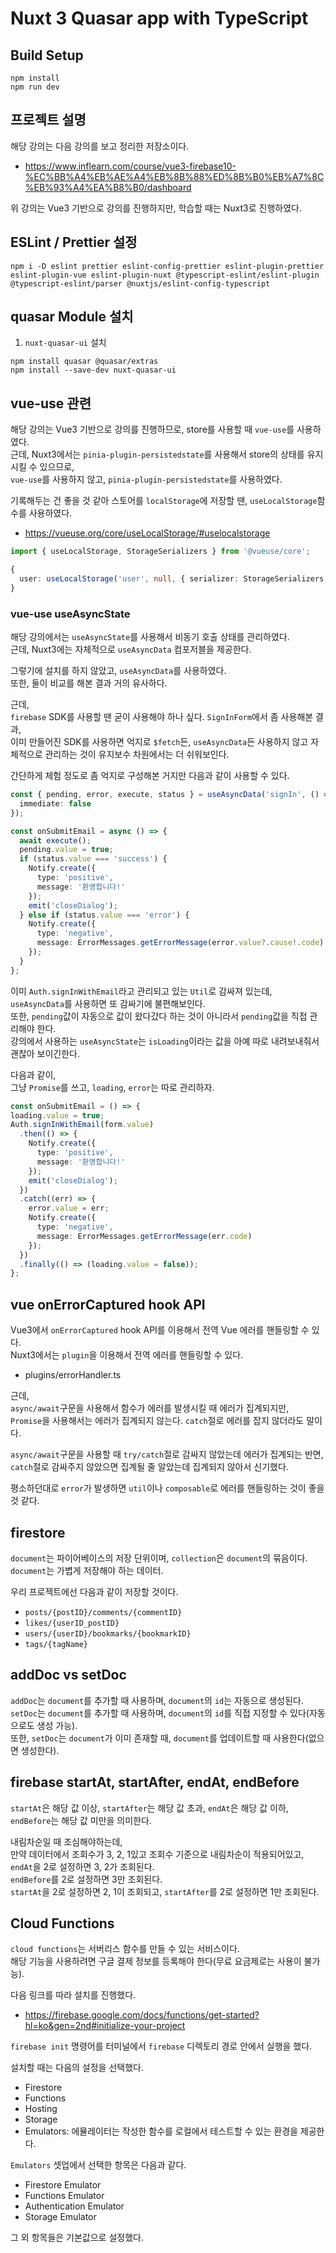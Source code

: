 # Nuxt 3 Quasar app with TypeScript

## Build Setup

```shell
npm install
npm run dev
```

## 프로젝트 설명
해당 강의는 다음 강의를 보고 정리한 저장소이다.
- https://www.inflearn.com/course/vue3-firebase10-%EC%BB%A4%EB%AE%A4%EB%8B%88%ED%8B%B0%EB%A7%8C%EB%93%A4%EA%B8%B0/dashboard

위 강의는 Vue3 기반으로 강의를 진행하지만, 학습할 때는 Nuxt3로 진행하였다.

## ESLint / Prettier 설정
```shell
npm i -D eslint prettier eslint-config-prettier eslint-plugin-prettier eslint-plugin-vue eslint-plugin-nuxt @typescript-eslint/eslint-plugin @typescript-eslint/parser @nuxtjs/eslint-config-typescript
```

## quasar Module 설치
1. `nuxt-quasar-ui` 설치

```shell
npm install quasar @quasar/extras
npm install --save-dev nuxt-quasar-ui
```

## vue-use 관련
해당 강의는 Vue3 기반으로 강의를 진행하므로, store를 사용할 때 `vue-use`를 사용하였다.  
근데, Nuxt3에서는 `pinia-plugin-persistedstate`를 사용해서 store의 상태를 유지시킬 수 있으므로,  
`vue-use`를 사용하지 않고, `pinia-plugin-persistedstate`를 사용하였다.

기록해두는 건 좋을 것 같아 스토어를 `localStorage`에 저장할 땐, `useLocalStorage`함수를 사용하였다.
- https://vueuse.org/core/useLocalStorage/#uselocalstorage

```typescript
import { useLocalStorage, StorageSerializers } from '@vueuse/core';

{
  user: useLocalStorage('user', null, { serializer: StorageSerializers.object })
}
```

### vue-use useAsyncState
해당 강의에서는 `useAsyncState`를 사용해서 비동기 호출 상태를 관리하였다.  
근데, Nuxt3에는 자체적으로 `useAsyncData` 컴포저블을 제공한다.

그렇기에 설치를 하지 않았고, `useAsyncData`를 사용하였다.  
또한, 둘이 비교를 해본 결과 거의 유사하다.

근데,  
`firebase` SDK를 사용할 땐 굳이 사용해야 하나 싶다. `SignInForm`에서 좀 사용해본 결과,  
이미 만들어진 SDK를 사용하면 억지로 `$fetch`든, `useAsyncData`든 사용하지 않고 자체적으로 관리하는 것이 유지보수 차원에서는 더 쉬워보인다.

간단하게 체험 정도로 좀 억지로 구성해본 거지만 다음과 같이 사용할 수 있다.
```typescript
const { pending, error, execute, status } = useAsyncData('signIn', () => Auth.signInWithEmail(form.value), {
  immediate: false
});

const onSubmitEmail = async () => {
  await execute();
  pending.value = true;
  if (status.value === 'success') {
    Notify.create({
      type: 'positive',
      message: '환영합니다!'
    });
    emit('closeDialog');
  } else if (status.value === 'error') {
    Notify.create({
      type: 'negative',
      message: ErrorMessages.getErrorMessage(error.value?.cause!.code)
    });
  }
};
```
이미 `Auth.signInWithEmail`라고 관리되고 있는 `Util`로 감싸져 있는데, `useAsyncData`를 사용하면 또 감싸기에 불편해보인다.  
또한, `pending`값이 자동으로 값이 왔다갔다 하는 것이 아니라서 `pending`값을 직접 관리해야 한다.  
강의에서 사용하는 `useAsyncState`는 `isLoading`이라는 값을 아예 따로 내려보내줘서 괜찮아 보이긴한다.

다음과 같이,  
그냥 `Promise`를 쓰고, `loading`, `error`는 따로 관리하자. 
```typescript
const onSubmitEmail = () => {
loading.value = true;
Auth.signInWithEmail(form.value)
  .then(() => {
    Notify.create({
      type: 'positive',
      message: '환영합니다!'
    });
    emit('closeDialog');
  })
  .catch((err) => {
    error.value = err;
    Notify.create({
      type: 'negative',
      message: ErrorMessages.getErrorMessage(err.code)
    });
  })
  .finally(() => (loading.value = false));
};
```

## vue onErrorCaptured hook API
Vue3에서 `onErrorCaptured` hook API를 이용해서 전역 Vue 에러를 핸들링할 수 있다.  
Nuxt3에서는 `plugin`을 이용해서 전역 에러를 핸들링할 수 있다.
- plugins/errorHandler.ts

근데,  
`async/await`구문을 사용해서 함수가 에러를 발생시킬 때 에러가 집계되지만,  
`Promise`을 사용해서는 에러가 집계되지 않는다. `catch`절로 에러를 잡지 않더라도 말이다.

`async/await`구문을 사용할 때 `try/catch`절로 감싸지 않았는데 에러가 집계되는 반면,  
`catch`절로 감싸주지 않았으면 집계될 줄 알았는데 집계되지 않아서 신기했다.

평소하던대로 `error`가 발생하면 `util`이나 `composable`로 에러를 핸들링하는 것이 좋을 것 같다.

## firestore
`document`는 파이어베이스의 저장 단위이며, `collection`은 `document`의 묶음이다.  
`document`는 가볍게 저장해야 하는 데이터.

우리 프로젝트에선 다음과 같이 저장할 것이다.
- `posts/{postID}/comments/{commentID}`
- `likes/{userID_postID}`
- `users/{userID}/bookmarks/{bookmarkID}`
- `tags/{tagName}`

## addDoc vs setDoc
`addDoc`는 `document`를 추가할 때 사용하며, `document`의 `id`는 자동으로 생성된다.  
`setDoc`는 `document`를 추가할 때 사용하며, `document`의 `id`를 직접 지정할 수 있다(자동으로도 생성 가능).  
또한, `setDoc`는 `document`가 이미 존재할 때, `document`를 업데이트할 때 사용한다(없으면 생성한다).

## firebase startAt, startAfter, endAt, endBefore
`startAt`은 해당 값 이상, `startAfter`는 해당 값 초과, `endAt`은 해당 값 이하, `endBefore`는 해당 값 미만을 의미한다.    

내림차순일 때 조심해야하는데,  
만약 데이터에서 조회수가 3, 2, 1있고 조회수 기준으로 내림차순이 적용되어있고, `endAt`을 2로 설정하면 3, 2가 조회된다.  
`endBefore`를 2로 설정하면 3만 조회된다.  
`startAt`을 2로 설정하면 2, 1이 조회되고, `startAfter`를 2로 설정하면 1만 조회된다.

## Cloud Functions
`cloud functions`는 서버리스 함수를 만들 수 있는 서비스이다.  
해당 기능을 사용하려면 구글 결제 정보를 등록해야 한다(무료 요금제로는 사용이 불가능).

다음 링크를 따라 설치를 진행했다.  
- https://firebase.google.com/docs/functions/get-started?hl=ko&gen=2nd#initialize-your-project

`firebase init` 명령어를 터미널에서 `firebase` 디렉토리 경로 안에서 실행을 했다.

설치할 때는 다음의 설정을 선택했다.
- Firestore
- Functions
- Hosting
- Storage
- Emulators: 에뮬레이터는 작성한 함수를 로컬에서 테스트할 수 있는 환경을 제공한다.

`Emulators` 셋업에서 선택한 항목은 다음과 같다.
- Firestore Emulator
- Functions Emulator
- Authentication Emulator
- Storage Emulator

그 외 항목들은 기본값으로 설정했다.
